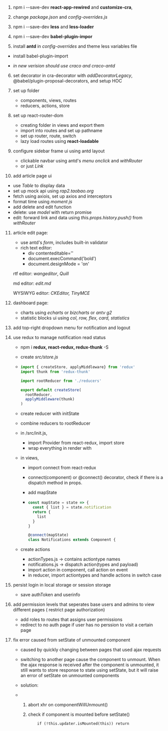 1. npm i --save-dev **react-app-rewired** and **customize-cra**, 

2. change *package.json* and *config-overrides.js*

3. npm i --save-dev **less** and **less-loader**

4. npm i  --save-dev **babel-plugin-impor** 

5.  install **antd** in *config-overrides* and theme less variables file

   * install babel-plugin-import

   * *in new verision should use craco and craco-antd*

6. set decorator in cra-decorator with *addDecoratorLegacy*, @babel/plugin-proposal-decorators,  and setup HOC

7. set up folder

   * components, views, routes
   * reducers, actions, store

8. set up react-router-dom 

   * creating folder in views and export them 
   * import into routes and set up pathname
   * set up router, route, switch
   * lazy load routes using **react-loadable**

9. configure sidebar frame ui using antd layout

   * clickable navbar using antd's *menu onclick* and *withRouter*
   * or just *Link*

10. add article page ui

   * use *Table* to display data 
   * set up mock api using *rap2.taobao.org* 
   * fetch using axiois, set up axios and interceptors
   * format time using *moment js* 
   * add delete and edit function
   * delete: use *model* with return promise 
   * edit: forward link and data using *this.props.history.push()* from *withRouter*

11. article edit page:

    * use antd's *form*, includes built-in validator 
    * rich text editor: 
      * div contenteditable=''
      * document.execCommand('bold')
      * document.designMode = 'on'

    rtf editor: *wangeditor*, *Quill*

    md editor: *edit.md*

    WYSIWYG editor: *CKEditor, TinyMCE*

12. dashboard page:

    * charts using *echarts* or *bizcharts* or *antv g2*
    * statistic blocks ui using *col, row, flex, card, statistics*

13. add top-right dropdown menu for notification and logout

14. use redux to manage notification read status

    * npm i **redux, react-redux, redux-thunk** -S

    * create *src/store.js*

    * ```js
      import { createStore, applyMiddleware} from 'redux'
      import thunk from 'redux-thunk'
      
      import rootReducer from './reducers'
      
      export default createStore(
        rootReducer,
        applyMiddleware(thunk)
      )
      ```

    * create reducer with initState

    * combine reducers to rootReducer

    * in /src/init.js,

      *  import Provider from react-redux, import store
      * wrap everything in render with <Provider store={store}>

    * in views,

      *  import connect from react-redux

      * connect(component) or @connect() decorator, check if there is a dispatch method in props.

      * add mapState

      * ```js
        const mapState = state => {
          const { list } = state.notification
          return {
            list
          }
        }
        
        @connect(mapState)
        class Notifications extends Component {
        ```

    * create actions

      * actionTypes.js -> contains actiontype names
      * notifications.js -> dispatch action(types and payload)
      * import action in component, call action on event 
      * in reducer, import actiontypes and handle actions in switch case

15. persist login in local storage or session storage
    
    * save authToken and userinfo 



16. add permission levels that seperates base users and admins to view different pages ( restrict page authorization)
    * add roles to routes that assigns user permissions
    * redirect to no auth page if user has no perssion to visit a certain page

17. fix error caused from setState of unmounted component

    * caused by quickly changing between pages that used ajax requests

    * switching to another page cause the component to unmount. When the ajax response is received after the component is unmounted, it still wants to store response to state using setState, but it will raise an error of setState on unmounted components 

    * solution: 

    * 1. abort xhr on componentWillUnmount()

      2. check if component is mounted before setState()

         ```
             if (!this.updater.isMounted(this)) return 
         ```

         

